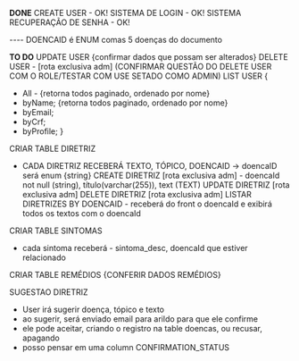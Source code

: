 **DONE**
CREATE USER - OK!
SISTEMA DE LOGIN - OK!
SISTEMA RECUPERAÇÃO DE SENHA - OK!


---- DOENCAID é ENUM comas 5 doenças do documento

**TO DO**
UPDATE USER {confirmar dados que possam ser alterados}
DELETE USER - [rota exclusiva adm] (CONFIRMAR QUESTÃO DO DELETE USER COM O ROLE/TESTAR COM USE SETADO COMO ADMIN)
LIST USER {
- All - {retorna todos paginado, ordenado por nome}
- byName; {retorna todos paginado, ordenado por nome}
- byEmail;
- byCrf; 
- byProfile;
}

CRIAR TABLE DIRETRIZ
- CADA DIRETRIZ RECEBERÁ TEXTO, TÓPICO, DOENCAID -> doencaID será enum {string}
CREATE DIRETRIZ [rota exclusiva adm] - doencaId not null (string), título(varchar(255)), text (TEXT)
UPDATE DIRETRIZ [rota exclusiva adm]
DELETE DIRETRIZ [rota exclusiva adm]
LISTAR DIRETRIZES BY DOENCAID - receberá do front o doencaId e exibirá todos os textos com o doencaId

CRIAR TABLE SINTOMAS
- cada sintoma receberá - sintoma_desc, doencaId que estiver relacionado

CRIAR TABLE REMÉDIOS
{CONFERIR DADOS REMÉDIOS}


SUGESTAO DIRETRIZ 
- User irá sugerir doença, tópico e texto
- ao sugerir, será enviado email para arildo para que ele confirme
- ele pode aceitar, criando o registro na table doencas, ou recusar, apagando 
- posso pensar em uma column CONFIRMATION_STATUS